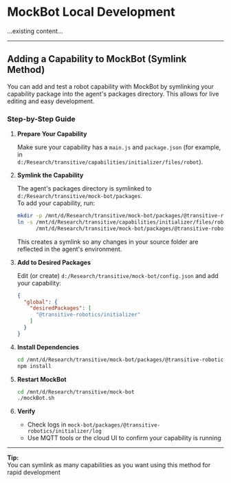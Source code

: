 # MockBot Local Development

...existing content...

---

## Adding a Capability to MockBot (Symlink Method)

You can add and test a robot capability with MockBot by symlinking your capability package into the agent's packages directory. This allows for live editing and easy development.

### Step-by-Step Guide

1. **Prepare Your Capability**

   Make sure your capability has a `main.js` and `package.json` (for example, in  
   `d:/Research/transitive/capabilities/initializer/files/robot`).

2. **Symlink the Capability**

   The agent's packages directory is symlinked to  
   `d:/Research/transitive/mock-bot/packages`.  
   To add your capability, run:

   ```bash
   mkdir -p /mnt/d/Research/transitive/mock-bot/packages/@transitive-robotics
   ln -s /mnt/d/Research/transitive/capabilities/initializer/files/robot \
         /mnt/d/Research/transitive/mock-bot/packages/@transitive-robotics/initializer
   ```

   This creates a symlink so any changes in your source folder are reflected in the agent's environment.

3. **Add to Desired Packages**

   Edit (or create) `d:/Research/transitive/mock-bot/config.json` and add your capability:

   ```json
   {
     "global": {
       "desiredPackages": [
         "@transitive-robotics/initializer"
       ]
     }
   }
   ```

4. **Install Dependencies**

   ```bash
   cd /mnt/d/Research/transitive/mock-bot/packages/@transitive-robotics/initializer
   npm install
   ```

5. **Restart MockBot**

   ```bash
   cd /mnt/d/Research/transitive/mock-bot
   ./mockBot.sh
   ```

6. **Verify**

   - Check logs in `mock-bot/packages/@transitive-robotics/initializer/log`
   - Use MQTT tools or the cloud UI to confirm your capability is running

---

**Tip:**  
You can symlink as many capabilities as you want using this method for rapid development